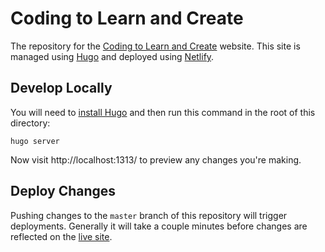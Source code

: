 # Coding to Learn and Create

The repository for the [Coding to Learn and Create](https://codelearncreate.org/) website. This site is managed using [Hugo](https://wiki.fluidproject.org/display/fluid/Maintain+Websites+Using+Hugo) and deployed using [Netlify](https://www.netlify.com/).

## Develop Locally

You will need to [install Hugo](https://gohugo.io/getting-started/installing/) and then run this command in the root of this directory:

```
hugo server
```

Now visit http://localhost:1313/ to preview any changes you're making.

## Deploy Changes

Pushing changes to the ``master`` branch of this repository will trigger deployments. Generally it will take a couple minutes before changes are reflected on the [live site](https://codelearncreate.org/).
